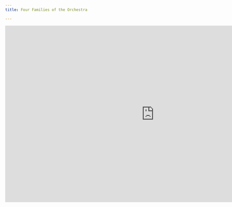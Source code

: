 ```yaml
---
title: Four Families of the Orchestra

---
```

<iframe src="https://docs.google.com/presentation/d/e/2PACX-1vRAj_orcHUGt2_N6v5pB40966CaATG7yrxDsHbsBLgJp9EvUFNLmvmgK9JSE0AOca_HEh3mNnUaNLtZ/embed?start=false&loop=false&delayms=3000" frameborder="0" width="960" height="569" allowfullscreen="true" mozallowfullscreen="true" webkitallowfullscreen="true"></iframe>